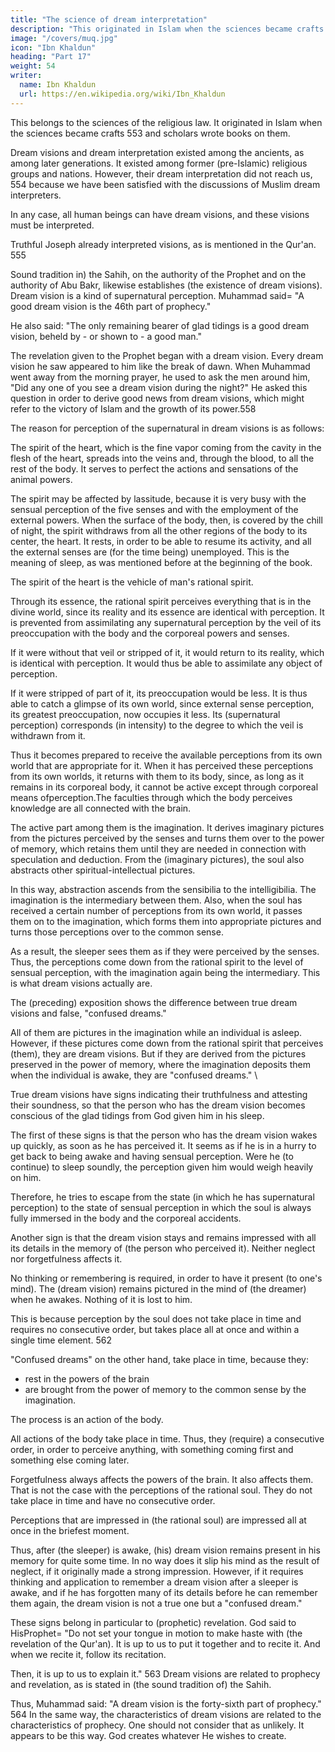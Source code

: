 ```yaml
---
title: "The science of dream interpretation"
description: "This originated in Islam when the sciences became crafts and scholars wrote books on them"
image: "/covers/muq.jpg"
icon: "Ibn Khaldun"
heading: "Part 17"
weight: 54
writer:
  name: Ibn Khaldun
  url: https://en.wikipedia.org/wiki/Ibn_Khaldun
---
```




This belongs to the sciences of the religious law. It originated in Islam when the sciences became crafts 553 and scholars wrote books on them. 

Dream visions and dream interpretation existed among the ancients, as among later generations. It existed among former (pre-Islamic) religious groups and nations. However, their dream interpretation did not reach us, 554 because we have been
satisfied with the discussions of Muslim dream interpreters. 

In any case, all human beings can have dream visions, and these visions must be interpreted.

Truthful Joseph already interpreted visions, as is mentioned in the Qur'an. 555

Sound tradition in) the Sahih, on the authority of the Prophet and on the authority of Abu Bakr, likewise establishes (the existence of dream visions). Dream vision is a kind of supernatural perception. Muhammad said= "A good dream vision is the 46th part of prophecy." <!-- 556 --> 

He also said: "The only remaining bearer of glad tidings is a good dream vision, beheld by - or shown to - a good man." <!-- 557  -->

The revelation given to the Prophet began with a dream vision. Every dream vision he saw appeared to him like the break of dawn. When Muhammad went away from the morning prayer, he used to ask the men around him, "Did any one of you see a
dream vision during the night?" He asked this question in order to derive good news from dream visions, which might refer to the victory of Islam and the growth of its power.558

The reason for perception of the supernatural in dream visions is as follows:
<!-- 559  -->

The spirit of the heart, which is the fine vapor coming from the cavity in the flesh of the heart, spreads into the veins and, through the blood, to all the rest of the body. It serves to perfect the actions and sensations of the animal powers. 

The spirit may be affected by lassitude, because it is very busy with the sensual
perception of the five senses and with the employment of the external powers. When
the surface of the body, then, is covered by the chill of night, the spirit withdraws
from all the other regions of the body to its center, the heart. It rests, in order to be
able to resume its activity, and all the external senses are (for the time being)
unemployed. This is the meaning of sleep, as was mentioned before at the beginning
of the book. 

The spirit of the heart is the vehicle of man's rational spirit.

Through its essence, the rational spirit perceives everything that is in the divine world, since its reality and its essence are identical with perception. It is prevented from assimilating any supernatural perception by the veil of its preoccupation with the body and the corporeal powers and senses. 

If it were without that veil or stripped of it, it would return to its reality, which is identical with perception. It would thus
be able to assimilate any object of perception. 

If it were stripped of part of it, its preoccupation would be less. It is thus able to catch a glimpse of its own world, since external sense perception, its greatest preoccupation, now occupies it less. Its (supernatural perception) corresponds (in intensity) to the degree to which the veil is withdrawn from it. 

Thus it becomes prepared to receive the available perceptions from its own world that are appropriate for it. When it has perceived these perceptions from its own worlds, it returns with them to its body, since, as long as it remains in its corporeal body, it cannot be active except through corporeal means ofperception.The faculties through which the body perceives knowledge are all connected with the brain. 

The active part among them is the imagination. It derives imaginary pictures from the pictures perceived by the senses and turns them over to the power of memory, which retains them until they are needed in connection with speculation and deduction. From the (imaginary pictures), the soul also abstracts other spiritual-intellectual pictures. 

In this way, abstraction ascends from the sensibilia to the intelligibilia. The imagination is the intermediary between them. Also, when the soul has received a certain number of perceptions from its own world, it passes them on to the imagination, which forms them into appropriate pictures and turns those perceptions over to the common sense.

As a result, the sleeper sees them as if they were perceived by the senses. Thus, the perceptions come down from the rational
spirit to the level of sensual perception, with the imagination again being the
intermediary. This is what dream visions actually are.

The (preceding) exposition shows the difference between true dream visions and false, "confused dreams." 

All of them are pictures in the imagination while an individual is asleep. However, if these pictures come down from the rational spirit that perceives (them), they are dream visions. But if they are derived from the pictures preserved in the power of memory, where the imagination deposits them when the individual is awake, they are "confused dreams." \

True dream visions have signs indicating their truthfulness and attesting their soundness, so that the person who has the dream vision becomes conscious of the glad tidings from God given him in his sleep.

The first of these signs is that the person who has the dream vision wakes up quickly, as soon as he has perceived it. It seems as if he is in a hurry to get back to being awake and having sensual perception. Were he (to continue) to sleep soundly, the perception given him would weigh heavily on him. 

Therefore, he tries to escape from the state (in which he has supernatural perception) to the state of sensual
perception in which the soul is always fully immersed in the body and the corporeal
accidents.

Another sign is that the dream vision stays and remains impressed with all its details in the memory of (the person who perceived it). Neither neglect nor forgetfulness affects it. 

No thinking or remembering is required, in order to have it present (to one's mind). The (dream vision) remains pictured in the mind of (the
dreamer) when he awakes. Nothing of it is lost to him. 

This is because perception by the soul does not take place in time and requires no consecutive order, but takes
place all at once and within a single time element. 562 

"Confused dreams" on the other hand, take place in time, because they:
- rest in the powers of the brain
- are brought from the power of memory to the common sense by the imagination.

The process is an action of the body. 

All actions of the body take place in time. Thus, they (require) a consecutive order, in order to perceive anything, with something coming first and something else coming later. 

Forgetfulness always affects the powers of the brain. It also affects them. That is not the case with the perceptions of the rational soul. They do not take place in time and have no consecutive order. 

Perceptions that are impressed in (the rational soul) are impressed
all at once in the briefest moment. 

Thus, after (the sleeper) is awake, (his) dream vision remains present in his memory for quite some time. In no way does it slip his mind as the result of neglect, if it originally made a strong impression. However, if it
requires thinking and application to remember a dream vision after a sleeper is
awake, and if he has forgotten many of its details before he can remember them
again, the dream vision is not a true one but a "confused dream."

These signs belong in particular to (prophetic) revelation. God said to HisProphet= "Do not set your tongue in motion to make haste with (the revelation of the Qur'an). It is up to us to put it together and to recite it. And when we recite it, follow
its recitation. 

Then, it is up to us to explain it." 563 Dream visions are related to prophecy and revelation, as is stated in (the sound tradition of) the Sahih. 

Thus, Muhammad said: "A dream vision is the forty-sixth part of prophecy." 564 In the same way, the characteristics of dream visions are related to the characteristics of prophecy. One should not consider that as unlikely. It appears to be this way.
God creates whatever He wishes to create.

